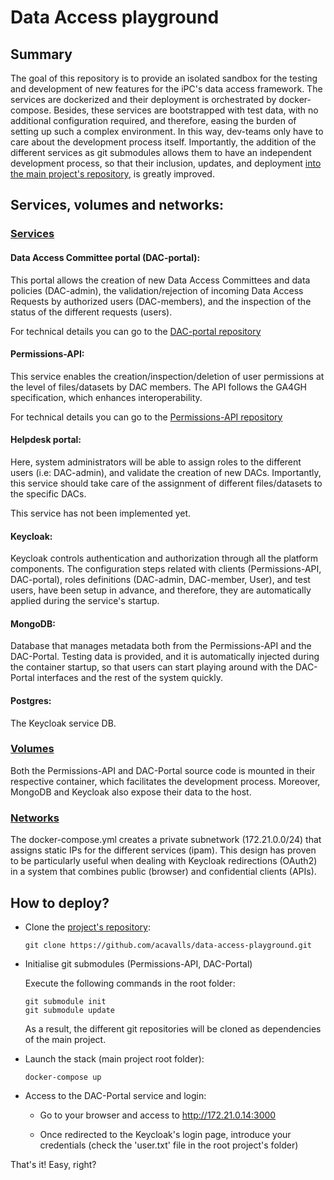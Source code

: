 # Data Access playground

## Summary

The goal of this repository is to provide an isolated sandbox for the testing and development of new features for the iPC's data access framework. The services are dockerized and their deployment is orchestrated by docker-compose. Besides, these services are bootstrapped with test data, with no additional configuration required, and therefore, easing the burden of setting up such a complex environment. In this way, dev-teams only have to care about the development process itself. Importantly, the addition of the different services as git submodules allows them to have an independent development process, so that their inclusion, updates, and deployment [into the main project's repository](https://github.com/inab/iPC-Platform-Deployment.git), is greatly improved.

## Services, volumes and networks:

### <ins>Services</ins>

#### Data Access Committee portal (DAC-portal):

This portal allows the creation of new Data Access Committees and data policies (DAC-admin), the validation/rejection of incoming Data Access Requests by authorized users (DAC-members), and the inspection of the status of the different requests (users).

For technical details you can go to the [DAC-portal repository](https://github.com/acavalls/DAC-Portal.git)

#### Permissions-API:

This service enables the creation/inspection/deletion of user permissions at the level of files/datasets by DAC members. The API follows the GA4GH specification, which enhances interoperability.

For technical details you can go to the [Permissions-API repository](https://github.com/inab/Permissions-API)

#### Helpdesk portal:

Here, system administrators will be able to assign roles to the different users (i.e: DAC-admin), and validate the creation of new DACs. Importantly, this service should take care of the assignment of different files/datasets to the specific DACs.

This service has not been implemented yet.

#### Keycloak:

Keycloak controls authentication and authorization through all the platform components. The configuration steps related with clients (Permissions-API, DAC-portal), roles definitions (DAC-admin, DAC-member, User), and test users, have been setup in advance, and therefore, they are automatically applied during the service's startup. 

#### MongoDB:

Database that manages metadata both from the Permissions-API and the DAC-Portal. Testing data is provided, and it is automatically injected during the container startup, so that users can start playing around with the DAC-Portal interfaces and the rest of the system quickly.

#### Postgres:

The Keycloak service DB.

### <ins>Volumes</ins>

Both the Permissions-API and DAC-Portal source code is mounted in their respective container, which facilitates the development process. Moreover, MongoDB and Keycloak also expose their data to the host.

### <ins>Networks</ins>

The docker-compose.yml creates a private subnetwork (172.21.0.0/24) that assigns static IPs for the different services (ipam). This design has proven to be particularly useful when dealing with Keycloak redirections (OAuth2) in a system that combines public (browser) and confidential clients (APIs).


## How to deploy?

- Clone the [project's repository](https://github.com/acavalls/data-access-playground.git):

    ```
    git clone https://github.com/acavalls/data-access-playground.git
    ```

- Initialise git submodules (Permissions-API, DAC-Portal) 

    Execute the following commands in the root folder:

    ```
    git submodule init
    git submodule update
    ```

    As a result, the different git repositories will be cloned as dependencies of the main project.


- Launch the stack (main project root folder):

    ```
    docker-compose up
    ```

- Access to the DAC-Portal service and login:

    - Go to your browser and access to http://172.21.0.14:3000

    - Once redirected to the Keycloak's login page, introduce your credentials (check the 'user.txt' file in the root project's folder)


That's it! Easy, right?


 

